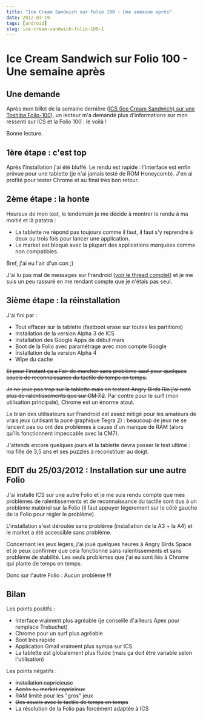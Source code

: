 ```yaml
---
title: "Ice Cream Sandwich sur Folio 100 - Une semaine après"
date: 2012-03-19
tags: [android]
slug: ice-cream-sandwich-folio-100-1
---
```

# Ice Cream Sandwich sur Folio 100 - Une semaine après

## Une demande
Après mon billet de la semaine dernière ([ICS (Ice Cream Sandwich) sur une Toshiba Folio-100](/blog/ice-cream-sandwich-folio-100)), un lecteur m'a demandé plus d'informations sur mon ressenti sur ICS et la Folio 100 : le voilà !

Bonne lecture.

## 1ère étape : c'est top

Après l'installation j'ai été bluffé. Le rendu est rapide : l'interface est enfin prévue pour une tablette (je n'ai jamais testé de ROM Honeycomb). J'en ai profité pour tester Chrome et au final très bon retour.

## 2ème étape : la honte

Heureux de mon test, le lendemain je me décide à montrer le rendu à ma moitié et là patatra :

* La tablette ne répond pas toujours comme il faut, il faut s'y reprendre à deux ou trois fois pour lancer une application.
* Le market est bloqué avec la plupart des applications marquées comme non compatibles.

Bref, j'ai eu l'air d'un con ;)

J'ai lu pas mal de messages sur Frandroid ([voir le thread complet](http://forum.frandroid.com/topic/90378-devwip-ics-cm9-403-alpha-3-31-kernel-last-update-04032012/)) et je me suis un peu rassuré en me rendant compte que je n'étais pas seul.

## 3ième étape : la réinstallation

J'ai fini par :

* Tout effacer sur la tablette (fastboot erase sur toutes les partitions)
* Installation de la version Alpha 3 de ICS
* Installation des Google Apps de début mars
* Boot de la Folio avec paramétrage avec mon compte Google
* Installation de la version Alpha 4
* Wipe du cache

~~Et pour l'instant ça a l'air de marcher sans problème sauf pour quelques soucis de reconnaissance du tactile de temps en temps.~~ 

~~Je ne joue pas trop sur la tablette mais en testant Angry Birds Rio j'ai noté plus de ralentissements que sur CM 7.2~~. Par contre pour le surf (mon utilisation principale), Chrome est un énorme atout.

Le bilan des utilisateurs sur Frandroid est assez mitigé pour les amateurs de vrais jeux (utilisant la puce graphique Tegra 2) : beaucoup de jeux ne se lancent pas ou ont des problèmes à cause d'un manque de RAM (alors qu'ils fonctionnent impeccable avec la CM7).

J'attends encore quelques jours et la tablette devra passer le test ultime : ma fille de 3,5 ans et ses puzzles à reconstituer au doigt.

## EDIT du 25/03/2012 : Installation sur une autre Folio

J'ai installé ICS sur une autre Folio et je me suis rendu compte que mes problèmes de ralentissements et de reconnaissance du tactile sont dus à un problème matériel sur la Folio (il faut appuyer légèrement sur le côté gauche de la Folio pour régler le problème).

L'installation s'est déroulée sans problème (installation de la A3 + la A4) et le market a été accessible sans problème.

Concernant les jeux légers, j'ai joué quelques heures à Angry Birds Space et je peux confirmer que cela fonctionne sans ralentissements et sans problème de stabilité. Les seuls problèmes que j'ai eu sont liés à Chrome qui plante de temps en temps.

Donc sur l'autre Folio : Aucun problème !!!

## Bilan

Les points positifs :

* Interface vraiment plus agréable (je conseille d'ailleurs Apex pour remplace Trebuchet)
* Chrome pour un surf plus agréable
* Boot très rapide
* Application Gmail vraiment plus sympa sur ICS
* La tablette est globalement plus fluide (mais ça doit être variable selon l'utilisation)

Les points négatifs :

* ~~Installation capricieuse~~
* ~~Accès au market capricieux~~
* RAM limité pour les "gros" jeux
* ~~Des soucis avec le tactile de temps en temps~~
* La résolution de la Folio pas forcément adaptée à ICS

